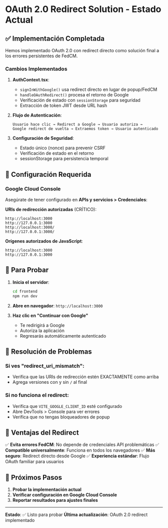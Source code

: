 # OAuth 2.0 Redirect Solution - Estado Actual

## ✅ Implementación Completada

Hemos implementado OAuth 2.0 con redirect directo como solución final a los errores persistentes de FedCM.

### Cambios Implementados

1. **AuthContext.tsx**:
   - `signInWithGoogle()` usa redirect directo en lugar de popup/FedCM
   - `handleOAuthRedirect()` procesa el retorno de Google
   - Verificación de estado con `sessionStorage` para seguridad
   - Extracción de token JWT desde URL hash

2. **Flujo de Autenticación**:
   ```
   Usuario hace clic → Redirect a Google → Usuario autoriza → 
   Google redirect de vuelta → Extraemos token → Usuario autenticado
   ```

3. **Configuración de Seguridad**:
   - Estado único (nonce) para prevenir CSRF
   - Verificación de estado en el retorno
   - sessionStorage para persistencia temporal

## 🔧 Configuración Requerida

### Google Cloud Console
Asegúrate de tener configurado en **APIs y servicios > Credenciales**:

**URIs de redirección autorizadas** (CRÍTICO):
```
http://localhost:3000
http://127.0.0.1:3000
http://localhost:3000/
http://127.0.0.1:3000/
```

**Orígenes autorizados de JavaScript**:
```
http://localhost:3000
http://127.0.0.1:3000
```

## 🚀 Para Probar

1. **Inicia el servidor**:
   ```bash
   cd frontend
   npm run dev
   ```

2. **Abre en navegador**: `http://localhost:3000`

3. **Haz clic en "Continuar con Google"**
   - Te redirigirá a Google
   - Autoriza la aplicación
   - Regresarás automáticamente autenticado

## 🐛 Resolución de Problemas

### Si ves "redirect_uri_mismatch":
- Verifica que las URIs de redirección estén EXACTAMENTE como arriba
- Agrega versiones con y sin `/` al final

### Si no funciona el redirect:
- Verifica que `VITE_GOOGLE_CLIENT_ID` esté configurado
- Abre DevTools > Console para ver errores
- Verifica que no tengas bloqueadores de popup

## 🔄 Ventajas del Redirect

✅ **Evita errores FedCM**: No depende de credenciales API problemáticas
✅ **Compatible universalmente**: Funciona en todos los navegadores
✅ **Más seguro**: Redirect directo desde Google
✅ **Experiencia estándar**: Flujo OAuth familiar para usuarios

## 📝 Próximos Pasos

1. **Probar la implementación actual**
2. **Verificar configuración en Google Cloud Console**
3. **Reportar resultados para ajustes finales**

---
**Estado**: ✅ Listo para probar
**Última actualización**: OAuth 2.0 redirect implementado